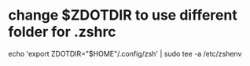 # change $ZDOTDIR to use different folder for .zshrc

echo 'export ZDOTDIR="$HOME"/.config/zsh' | sudo tee -a /etc/zshenv

